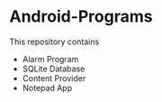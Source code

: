# Android-Programs
This repository contains
* Alarm Program
* SQLite Database
* Content Provider
* Notepad App
